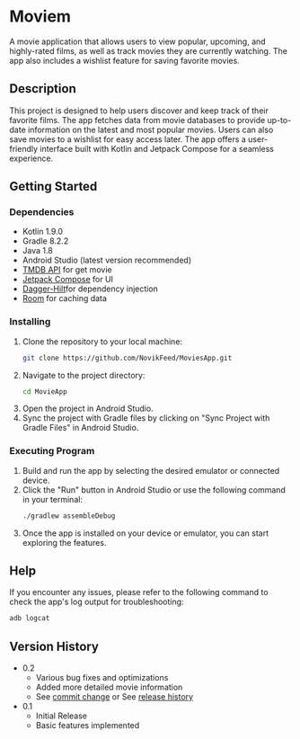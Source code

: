 
# Moviem

A movie application that allows users to view popular, upcoming, and highly-rated films, as well as track movies they are currently watching. The app also includes a wishlist feature for saving favorite movies.

## Description

This project is designed to help users discover and keep track of their favorite films. The app fetches data from movie databases to provide up-to-date information on the latest and most popular movies. Users can also save movies to a wishlist for easy access later. The app offers a user-friendly interface built with Kotlin and Jetpack Compose for a seamless experience.

## Getting Started

### Dependencies

* Kotlin 1.9.0
* Gradle 8.2.2
* Java 1.8
* Android Studio (latest version recommended)
* [TMDB API](https://developer.themoviedb.org/docs/getting-started) for get movie
* [Jetpack Compose](https://developer.android.com/jetpack/compose) for UI
* [Dagger-Hilt](https://dagger.dev/hilt/)for dependency injection
* [Room](https://developer.android.com/training/data-storage/room) for caching data

### Installing

1. Clone the repository to your local machine:
   ```bash
   git clone https://github.com/NovikFeed/MoviesApp.git
   ```
2. Navigate to the project directory:
   ```bash
   cd MovieApp
   ```
3. Open the project in Android Studio.
4. Sync the project with Gradle files by clicking on "Sync Project with Gradle Files" in Android Studio.

### Executing Program

1. Build and run the app by selecting the desired emulator or connected device.
2. Click the "Run" button in Android Studio or use the following command in your terminal:
   ```bash
   ./gradlew assembleDebug
   ```
3. Once the app is installed on your device or emulator, you can start exploring the features.

## Help

If you encounter any issues, please refer to the following command to check the app's log output for troubleshooting:
```bash
adb logcat
```

## Version History

* 0.2
    * Various bug fixes and optimizations
    * Added more detailed movie information
    * See [commit change](https://github.com/NovikFeed/MoviesApp/commits/develop) or See [release history](https://github.com/NovikFeed/MoviesApp/commits/)
* 0.1
    * Initial Release
    * Basic features implemented

